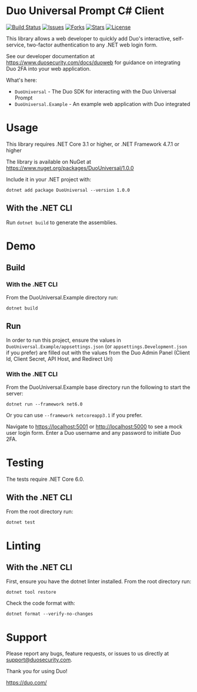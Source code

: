 # Duo Universal Prompt C# Client

[![Build Status](https://github.com/duosecurity/duo_universal_csharp/workflows/.NET%20CI/badge.svg)](https://github.com/duosecurity/duo_universal_csharp/actions)
[![Issues](https://img.shields.io/github/issues/duosecurity/duo_universal_csharp)](https://github.com/duosecurity/duo_universal_csharp/issues)
[![Forks](https://img.shields.io/github/forks/duosecurity/duo_universal_csharp)](https://github.com/duosecurity/duo_universal_csharp/network/members)
[![Stars](https://img.shields.io/github/stars/duosecurity/duo_universal_csharp)](https://github.com/duosecurity/duo_universal_csharp/stargazers)
[![License](https://img.shields.io/badge/License-View%20License-orange)](https://github.com/duosecurity/duo_universal_csharp/blob/master/LICENSES/BSD-3-Clause.txt)

This library allows a web developer to quickly add Duo's interactive, self-service, two-factor authentication to any .NET web login form.

See our developer documentation at https://www.duosecurity.com/docs/duoweb for guidance on integrating Duo 2FA into your web application.

What's here:
* `DuoUniversal` - The Duo SDK for interacting with the Duo Universal Prompt
* `DuoUniversal.Example` - An example web application with Duo integrated

# Usage
This library requires .NET Core 3.1 or higher, or .NET Framework 4.7.1 or higher

The library is available on NuGet at https://www.nuget.org/packages/DuoUniversal/1.0.0

Include it in your .NET project with:

`dotnet add package DuoUniversal --version 1.0.0`

## With the .NET CLI
Run `dotnet build` to generate the assemblies.

# Demo

## Build

### With the .NET CLI
From the DuoUniversal.Example directory run:

`dotnet build`

## Run

In order to run this project, ensure the values in `DuoUniversal.Example/appsettings.json` (or `appsettings.Development.json` if you prefer) 
are filled out with the values from the Duo Admin Panel (Client Id, Client Secret, API Host, and Redirect Uri)

### With the .NET CLI
From the DuoUniversal.Example base directory run the following to start the server:

`dotnet run --framework net6.0`

Or you can use `--framework netcoreapp3.1` if you prefer.

Navigate to <https://localhost:5001> or <http://localhost:5000> to see a mock user login form.  Enter a Duo username and any password to initiate Duo 2FA.

# Testing

The tests require .NET Core 6.0.

## With the .NET CLI
From the root directory run:

`dotnet test`

# Linting

## With the .NET CLI
First, ensure you have the dotnet linter installed.
From the root directory run:

`dotnet tool restore`

Check the code format with:

`dotnet format --verify-no-changes`

# Support

Please report any bugs, feature requests, or issues to us directly at support@duosecurity.com.

Thank you for using Duo!

https://duo.com/
